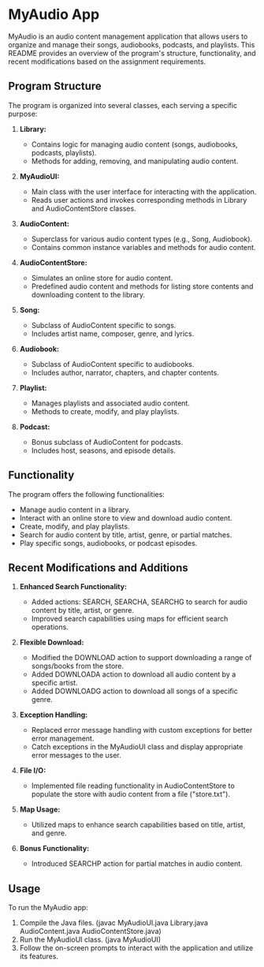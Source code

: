 # MyAudio App

MyAudio is an audio content management application that allows users to organize and manage their songs, audiobooks, podcasts, and playlists. This README provides an overview of the program's structure, functionality, and recent modifications based on the assignment requirements.

## Program Structure

The program is organized into several classes, each serving a specific purpose:

1. **Library:**
   - Contains logic for managing audio content (songs, audiobooks, podcasts, playlists).
   - Methods for adding, removing, and manipulating audio content.

2. **MyAudioUI:**
   - Main class with the user interface for interacting with the application.
   - Reads user actions and invokes corresponding methods in Library and AudioContentStore classes.

3. **AudioContent:**
   - Superclass for various audio content types (e.g., Song, Audiobook).
   - Contains common instance variables and methods for audio content.

4. **AudioContentStore:**
   - Simulates an online store for audio content.
   - Predefined audio content and methods for listing store contents and downloading content to the library.

5. **Song:**
   - Subclass of AudioContent specific to songs.
   - Includes artist name, composer, genre, and lyrics.

6. **Audiobook:**
   - Subclass of AudioContent specific to audiobooks.
   - Includes author, narrator, chapters, and chapter contents.

7. **Playlist:**
   - Manages playlists and associated audio content.
   - Methods to create, modify, and play playlists.

8. **Podcast:**
   - Bonus subclass of AudioContent for podcasts.
   - Includes host, seasons, and episode details.

## Functionality

The program offers the following functionalities:

- Manage audio content in a library.
- Interact with an online store to view and download audio content.
- Create, modify, and play playlists.
- Search for audio content by title, artist, genre, or partial matches.
- Play specific songs, audiobooks, or podcast episodes.

## Recent Modifications and Additions

1. **Enhanced Search Functionality:**
   - Added actions: SEARCH, SEARCHA, SEARCHG to search for audio content by title, artist, or genre.
   - Improved search capabilities using maps for efficient search operations.

2. **Flexible Download:**
   - Modified the DOWNLOAD action to support downloading a range of songs/books from the store.
   - Added DOWNLOADA action to download all audio content by a specific artist.
   - Added DOWNLOADG action to download all songs of a specific genre.

3. **Exception Handling:**
   - Replaced error message handling with custom exceptions for better error management.
   - Catch exceptions in the MyAudioUI class and display appropriate error messages to the user.

4. **File I/O:**
   - Implemented file reading functionality in AudioContentStore to populate the store with audio content from a file ("store.txt").

5. **Map Usage:**
   - Utilized maps to enhance search capabilities based on title, artist, and genre.

6. **Bonus Functionality:**
   - Introduced SEARCHP action for partial matches in audio content.

## Usage

To run the MyAudio app:
1. Compile the Java files.
   (javac MyAudioUI.java Library.java AudioContent.java AudioContentStore.java)
2. Run the MyAudioUI class.
   (java MyAudioUI)
3. Follow the on-screen prompts to interact with the application and utilize its features.


